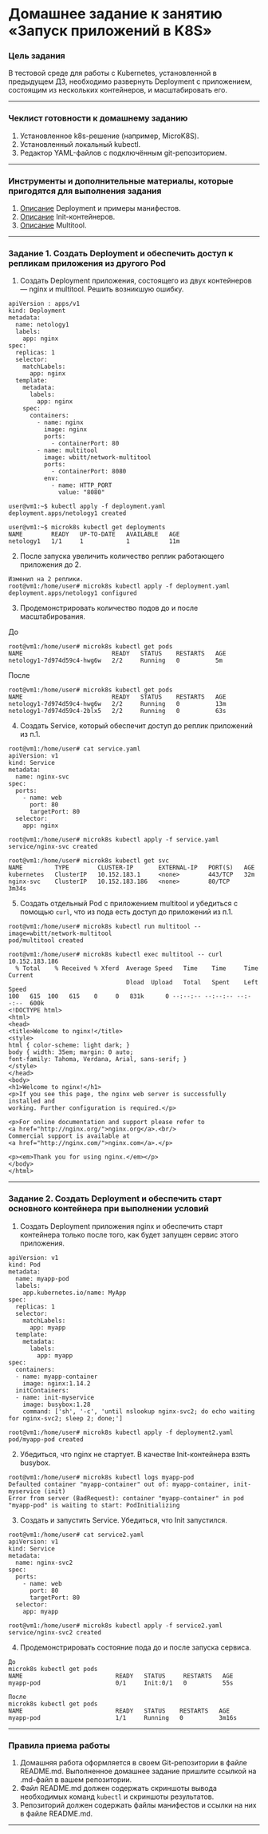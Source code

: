 # Домашнее задание к занятию «Запуск приложений в K8S»

### Цель задания

В тестовой среде для работы с Kubernetes, установленной в предыдущем ДЗ, необходимо развернуть Deployment с приложением, состоящим из нескольких контейнеров, и масштабировать его.

------

### Чеклист готовности к домашнему заданию

1. Установленное k8s-решение (например, MicroK8S).
2. Установленный локальный kubectl.
3. Редактор YAML-файлов с подключённым git-репозиторием.

------

### Инструменты и дополнительные материалы, которые пригодятся для выполнения задания

1. [Описание](https://kubernetes.io/docs/concepts/workloads/controllers/deployment/) Deployment и примеры манифестов.
2. [Описание](https://kubernetes.io/docs/concepts/workloads/pods/init-containers/) Init-контейнеров.
3. [Описание](https://github.com/wbitt/Network-MultiTool) Multitool.

------

### Задание 1. Создать Deployment и обеспечить доступ к репликам приложения из другого Pod

1. Создать Deployment приложения, состоящего из двух контейнеров — nginx и multitool. Решить возникшую ошибку.

```
apiVersion : apps/v1
kind: Deployment
metadata:
  name: netology1
  labels:
    app: nginx
spec:
  replicas: 1
  selector:
    matchLabels:
      app: nginx
  template:
    metadata:
      labels:
        app: nginx
    spec:
      containers:
        - name: nginx
          image: nginx
          ports:
            - containerPort: 80
        - name: multitool
          image: wbitt/network-multitool
          ports:
            - containerPort: 8080
          env:
            - name: HTTP_PORT
              value: "8080"
```
```
user@vm1:~$ kubectl apply -f deployment.yaml
deployment.apps/netology1 created

user@vm1:~$ microk8s kubectl get deployments
NAME        READY   UP-TO-DATE   AVAILABLE   AGE
netology1   1/1     1            1           11m
```

2. После запуска увеличить количество реплик работающего приложения до 2.

```
Изменил на 2 реплики.
root@vm1:/home/user# microk8s kubectl apply -f deployment.yaml
deployment.apps/netology1 configured
```

3. Продемонстрировать количество подов до и после масштабирования.

До
```
root@vm1:/home/user# microk8s kubectl get pods
NAME                         READY   STATUS    RESTARTS   AGE
netology1-7d974d59c4-hwg6w   2/2     Running   0          5m
```

После
```
root@vm1:/home/user# microk8s kubectl get pods
NAME                         READY   STATUS    RESTARTS   AGE
netology1-7d974d59c4-hwg6w   2/2     Running   0          13m
netology1-7d974d59c4-2blx5   2/2     Running   0          63s
```
4. Создать Service, который обеспечит доступ до реплик приложений из п.1.

```
root@vm1:/home/user# cat service.yaml
apiVersion: v1
kind: Service
metadata:
  name: nginx-svc
spec:
  ports:
    - name: web
      port: 80
      targetPort: 80
  selector:
    app: nginx
```
```
root@vm1:/home/user# microk8s kubectl apply -f service.yaml
service/nginx-svc created
```
```
root@vm1:/home/user# microk8s kubectl get svc
NAME         TYPE        CLUSTER-IP       EXTERNAL-IP   PORT(S)   AGE
kubernetes   ClusterIP   10.152.183.1     <none>        443/TCP   32m
nginx-svc    ClusterIP   10.152.183.186   <none>        80/TCP    3m34s
```

5. Создать отдельный Pod с приложением multitool и убедиться с помощью `curl`, что из пода есть доступ до приложений из п.1.

```
root@vm1:/home/user# microk8s kubectl run multitool --image=wbitt/network-multitool
pod/multitool created

root@vm1:/home/user# microk8s kubectl exec multitool -- curl 10.152.183.186
  % Total    % Received % Xferd  Average Speed   Time    Time     Time  Current
                                 Dload  Upload   Total   Spent    Left  Speed
100   615  100   615    0     0   831k      0 --:--:-- --:--:-- --:--:--  600k
<!DOCTYPE html>
<html>
<head>
<title>Welcome to nginx!</title>
<style>
html { color-scheme: light dark; }
body { width: 35em; margin: 0 auto;
font-family: Tahoma, Verdana, Arial, sans-serif; }
</style>
</head>
<body>
<h1>Welcome to nginx!</h1>
<p>If you see this page, the nginx web server is successfully installed and
working. Further configuration is required.</p>

<p>For online documentation and support please refer to
<a href="http://nginx.org/">nginx.org</a>.<br/>
Commercial support is available at
<a href="http://nginx.com/">nginx.com</a>.</p>

<p><em>Thank you for using nginx.</em></p>
</body>
</html>
```

------

### Задание 2. Создать Deployment и обеспечить старт основного контейнера при выполнении условий

1. Создать Deployment приложения nginx и обеспечить старт контейнера только после того, как будет запущен сервис этого приложения.

```
apiVersion: v1
kind: Pod
metadata:
  name: myapp-pod
  labels:
    app.kubernetes.io/name: MyApp
spec:
  replicas: 1
  selector:
    matchLabels:
      app: myapp
  template:
    metadata:
      labels:
        app: myapp
spec:
  containers:
  - name: myapp-container
    image: nginx:1.14.2
  initContainers:
  - name: init-myservice
    image: busybox:1.28
    command: ['sh', '-c', 'until nslookup nginx-svc2; do echo waiting for nginx-svc2; sleep 2; done;']
```
```
root@vm1:/home/user# microk8s kubectl apply -f deployment2.yaml
pod/myapp-pod created
```
2. Убедиться, что nginx не стартует. В качестве Init-контейнера взять busybox.

```
root@vm1:/home/user# microk8s kubectl logs myapp-pod
Defaulted container "myapp-container" out of: myapp-container, init-myservice (init)
Error from server (BadRequest): container "myapp-container" in pod "myapp-pod" is waiting to start: PodInitializing

```

3. Создать и запустить Service. Убедиться, что Init запустился.

```
root@vm1:/home/user# cat service2.yaml
apiVersion: v1
kind: Service
metadata:
  name: nginx-svc2
spec:
  ports:
    - name: web
      port: 80
      targetPort: 80
  selector:
    app: myapp
```

```
root@vm1:/home/user# microk8s kubectl apply -f service2.yaml
service/nginx-svc2 created

```
4. Продемонстрировать состояние пода до и после запуска сервиса.

```
До
microk8s kubectl get pods
NAME                          READY   STATUS     RESTARTS   AGE
myapp-pod                     0/1     Init:0/1   0          55s

После
microk8s kubectl get pods
NAME                          READY   STATUS    RESTARTS   AGE
myapp-pod                     1/1     Running   0          3m16s
```
------

### Правила приема работы

1. Домашняя работа оформляется в своем Git-репозитории в файле README.md. Выполненное домашнее задание пришлите ссылкой на .md-файл в вашем репозитории.
2. Файл README.md должен содержать скриншоты вывода необходимых команд `kubectl` и скриншоты результатов.
3. Репозиторий должен содержать файлы манифестов и ссылки на них в файле README.md.

------